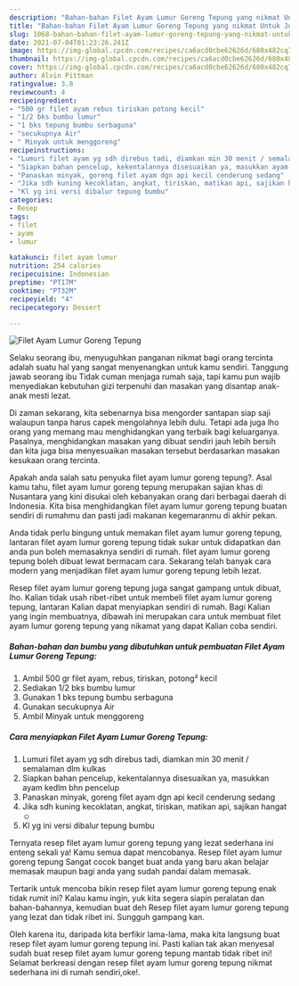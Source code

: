 ```yaml
---
description: "Bahan-bahan Filet Ayam Lumur Goreng Tepung yang nikmat Untuk Jualan"
title: "Bahan-bahan Filet Ayam Lumur Goreng Tepung yang nikmat Untuk Jualan"
slug: 1068-bahan-bahan-filet-ayam-lumur-goreng-tepung-yang-nikmat-untuk-jualan
date: 2021-07-04T01:23:26.241Z
image: https://img-global.cpcdn.com/recipes/ca6acd0cbe62626d/680x482cq70/filet-ayam-lumur-goreng-tepung-foto-resep-utama.jpg
thumbnail: https://img-global.cpcdn.com/recipes/ca6acd0cbe62626d/680x482cq70/filet-ayam-lumur-goreng-tepung-foto-resep-utama.jpg
cover: https://img-global.cpcdn.com/recipes/ca6acd0cbe62626d/680x482cq70/filet-ayam-lumur-goreng-tepung-foto-resep-utama.jpg
author: Alvin Pittman
ratingvalue: 3.8
reviewcount: 4
recipeingredient:
- "500 gr filet ayam rebus tiriskan potong kecil"
- "1/2 bks bumbu lumur"
- "1 bks tepung bumbu serbaguna"
- "secukupnya Air"
- " Minyak untuk menggoreng"
recipeinstructions:
- "Lumuri filet ayam yg sdh direbus tadi, diamkan min 30 menit / semalaman dlm kulkas"
- "Siapkan bahan pencelup, kekentalannya disesuaikan ya, masukkan ayam kedlm bhn pencelup"
- "Panaskan minyak, goreng filet ayam dgn api kecil cenderung sedang"
- "Jika sdh kuning kecoklatan, angkat, tiriskan, matikan api, sajikan hangat☺"
- "Kl yg ini versi dibalur tepung bumbu"
categories:
- Resep
tags:
- filet
- ayam
- lumur

katakunci: filet ayam lumur 
nutrition: 254 calories
recipecuisine: Indonesian
preptime: "PT17M"
cooktime: "PT32M"
recipeyield: "4"
recipecategory: Dessert

---
```



![Filet Ayam Lumur Goreng Tepung](https://img-global.cpcdn.com/recipes/ca6acd0cbe62626d/680x482cq70/filet-ayam-lumur-goreng-tepung-foto-resep-utama.jpg)

Selaku seorang ibu, menyuguhkan panganan nikmat bagi orang tercinta adalah suatu hal yang sangat menyenangkan untuk kamu sendiri. Tanggung jawab seorang ibu Tidak cuman menjaga rumah saja, tapi kamu pun wajib menyediakan kebutuhan gizi terpenuhi dan masakan yang disantap anak-anak mesti lezat.

Di zaman  sekarang, kita sebenarnya bisa mengorder santapan siap saji walaupun tanpa harus capek mengolahnya lebih dulu. Tetapi ada juga lho orang yang memang mau menghidangkan yang terbaik bagi keluarganya. Pasalnya, menghidangkan masakan yang dibuat sendiri jauh lebih bersih dan kita juga bisa menyesuaikan masakan tersebut berdasarkan masakan kesukaan orang tercinta. 



Apakah anda salah satu penyuka filet ayam lumur goreng tepung?. Asal kamu tahu, filet ayam lumur goreng tepung merupakan sajian khas di Nusantara yang kini disukai oleh kebanyakan orang dari berbagai daerah di Indonesia. Kita bisa menghidangkan filet ayam lumur goreng tepung buatan sendiri di rumahmu dan pasti jadi makanan kegemaranmu di akhir pekan.

Anda tidak perlu bingung untuk memakan filet ayam lumur goreng tepung, lantaran filet ayam lumur goreng tepung tidak sukar untuk didapatkan dan anda pun boleh memasaknya sendiri di rumah. filet ayam lumur goreng tepung boleh dibuat lewat bermacam cara. Sekarang telah banyak cara modern yang menjadikan filet ayam lumur goreng tepung lebih lezat.

Resep filet ayam lumur goreng tepung juga sangat gampang untuk dibuat, lho. Kalian tidak usah ribet-ribet untuk membeli filet ayam lumur goreng tepung, lantaran Kalian dapat menyiapkan sendiri di rumah. Bagi Kalian yang ingin membuatnya, dibawah ini merupakan cara untuk membuat filet ayam lumur goreng tepung yang nikamat yang dapat Kalian coba sendiri.

<!--inarticleads1-->

##### Bahan-bahan dan bumbu yang dibutuhkan untuk pembuatan Filet Ayam Lumur Goreng Tepung:

1. Ambil 500 gr filet ayam, rebus, tiriskan, potong² kecil
1. Sediakan 1/2 bks bumbu lumur
1. Gunakan 1 bks tepung bumbu serbaguna
1. Gunakan secukupnya Air
1. Ambil  Minyak untuk menggoreng




<!--inarticleads2-->

##### Cara menyiapkan Filet Ayam Lumur Goreng Tepung:

1. Lumuri filet ayam yg sdh direbus tadi, diamkan min 30 menit / semalaman dlm kulkas
1. Siapkan bahan pencelup, kekentalannya disesuaikan ya, masukkan ayam kedlm bhn pencelup
1. Panaskan minyak, goreng filet ayam dgn api kecil cenderung sedang
1. Jika sdh kuning kecoklatan, angkat, tiriskan, matikan api, sajikan hangat☺
1. Kl yg ini versi dibalur tepung bumbu




Ternyata resep filet ayam lumur goreng tepung yang lezat sederhana ini enteng sekali ya! Kamu semua dapat mencobanya. Resep filet ayam lumur goreng tepung Sangat cocok banget buat anda yang baru akan belajar memasak maupun bagi anda yang sudah pandai dalam memasak.

Tertarik untuk mencoba bikin resep filet ayam lumur goreng tepung enak tidak rumit ini? Kalau kamu ingin, yuk kita segera siapin peralatan dan bahan-bahannya, kemudian buat deh Resep filet ayam lumur goreng tepung yang lezat dan tidak ribet ini. Sungguh gampang kan. 

Oleh karena itu, daripada kita berfikir lama-lama, maka kita langsung buat resep filet ayam lumur goreng tepung ini. Pasti kalian tak akan menyesal sudah buat resep filet ayam lumur goreng tepung mantab tidak ribet ini! Selamat berkreasi dengan resep filet ayam lumur goreng tepung nikmat sederhana ini di rumah sendiri,oke!.

